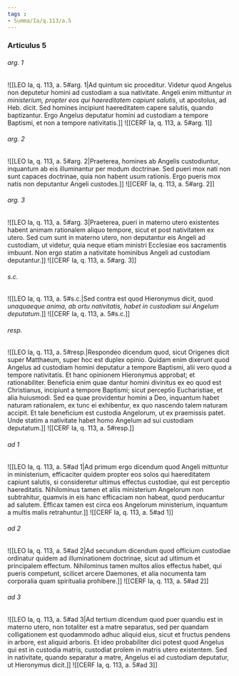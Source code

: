 ```yaml
---
tags : 
- Summa/Ia/q.113/a.5
---
```


### Articulus 5

###### arg. 1
![[LEO Ia, q. 113, a. 5#arg. 1|Ad quintum sic proceditur. Videtur quod Angelus non deputetur homini ad custodiam a sua nativitate. Angeli enim mittuntur *in ministerium, propter eos qui haereditatem capiunt salutis*, ut apostolus, ad Heb. dicit. Sed homines incipiunt haereditatem capere salutis, quando baptizantur. Ergo Angelus deputatur homini ad custodiam a tempore Baptismi, et non a tempore nativitatis.]]
![[CERF Ia, q. 113, a. 5#arg. 1]]

###### arg. 2
![[LEO Ia, q. 113, a. 5#arg. 2|Praeterea, homines ab Angelis custodiuntur, inquantum ab eis illuminantur per modum doctrinae. Sed pueri mox nati non sunt capaces doctrinae, quia non habent usum rationis. Ergo pueris mox natis non deputantur Angeli custodes.]]
![[CERF Ia, q. 113, a. 5#arg. 2]]

###### arg. 3
![[LEO Ia, q. 113, a. 5#arg. 3|Praeterea, pueri in materno utero existentes habent animam rationalem aliquo tempore, sicut et post nativitatem ex utero. Sed cum sunt in materno utero, non deputantur eis Angeli ad custodiam, ut videtur, quia neque etiam ministri Ecclesiae eos sacramentis imbuunt. Non ergo statim a nativitate hominibus Angeli ad custodiam deputantur.]]
![[CERF Ia, q. 113, a. 5#arg. 3]]

###### s.c.
![[LEO Ia, q. 113, a. 5#s.c.|Sed contra est quod Hieronymus dicit, quod *unaquaeque anima, ab ortu nativitatis, habet in custodiam sui Angelum deputatum*.]]
![[CERF Ia, q. 113, a. 5#s.c.]]

###### resp.
![[LEO Ia, q. 113, a. 5#resp.|Respondeo dicendum quod, sicut Origenes dicit super Matthaeum, super hoc est duplex opinio. Quidam enim dixerunt quod Angelus ad custodiam homini deputatur a tempore Baptismi, alii vero quod a tempore nativitatis. Et hanc opinionem Hieronymus approbat; et rationabiliter. Beneficia enim quae dantur homini divinitus ex eo quod est Christianus, incipiunt a tempore Baptismi; sicut perceptio Eucharistiae, et alia huiusmodi. Sed ea quae providentur homini a Deo, inquantum habet naturam rationalem, ex tunc ei exhibentur, ex quo nascendo talem naturam accipit. Et tale beneficium est custodia Angelorum, ut ex praemissis patet. Unde statim a nativitate habet homo Angelum ad sui custodiam deputatum.]]
![[CERF Ia, q. 113, a. 5#resp.]]

###### ad 1
![[LEO Ia, q. 113, a. 5#ad 1|Ad primum ergo dicendum quod Angeli mittuntur in ministerium, efficaciter quidem propter eos solos qui haereditatem capiunt salutis, si consideretur ultimus effectus custodiae, qui est perceptio haereditatis. Nihilominus tamen et aliis ministerium Angelorum non subtrahitur, quamvis in eis hanc efficaciam non habeat, quod perducantur ad salutem. Efficax tamen est circa eos Angelorum ministerium, inquantum a multis malis retrahuntur.]]
![[CERF Ia, q. 113, a. 5#ad 1]]

###### ad 2
![[LEO Ia, q. 113, a. 5#ad 2|Ad secundum dicendum quod officium custodiae ordinatur quidem ad illuminationem doctrinae, sicut ad ultimum et principalem effectum. Nihilominus tamen multos alios effectus habet, qui pueris competunt, scilicet arcere Daemones, et alia nocumenta tam corporalia quam spiritualia prohibere.]]
![[CERF Ia, q. 113, a. 5#ad 2]]

###### ad 3
![[LEO Ia, q. 113, a. 5#ad 3|Ad tertium dicendum quod puer quandiu est in materno utero, non totaliter est a matre separatus, sed per quandam colligationem est quodammodo adhuc aliquid eius, sicut et fructus pendens in arbore, est aliquid arboris. Et ideo probabiliter dici potest quod Angelus qui est in custodia matris, custodiat prolem in matris utero existentem. Sed in nativitate, quando separatur a matre, Angelus ei ad custodiam deputatur, ut Hieronymus dicit.]]
![[CERF Ia, q. 113, a. 5#ad 3]]

